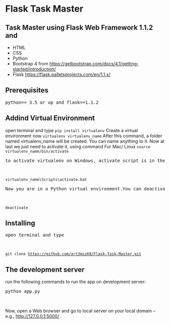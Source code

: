 # Flask Task Master
## Task Master using Flask Web Framework 1.1.2 and 
* HTML
* CSS
* Python
* Bootstrap 4 from https://getbootstrap.com/docs/4.1/getting-started/introduction/
* Flask https://flask.palletsprojects.com/en/1.1.x/
## Prerequisites
<pre>python== 3.5 or up and flask==1.1.2</pre>
## Addind Virtual Environment
open terminal and type
<code>pip install virtualenv</code>
Create a virtual environment now
<code>virtualenv virtualenv_name</code>
After this command, a folder named virtualenv_name will be created. You can name anything to it.
Now at last we just need to activate it, using command
For Mac/ Linux
<code>source virtualenv_name/bin/activate</code>
<pre>to activate virtualenv on Windows, activate script is in the Scripts folder :</pre><br>
<code>virtualenv_name\Scripts\activate.bat</code>
<pre>Now you are in a Python virtual environment.You can deactivate using</pre><br>
<code>deactivate</code>
## Installing
<pre>open terminal and type</pre><br>
<code>git clone  https://github.com/art3mis69/Flask-Task-Master.git</code><br>

## The development server
run the following commands to run the app on development server:
<pre>python app.py</pre><br>
Now, open a Web browser and go to local server on your local domain – e.g., http://127.0.0.1:5000/ .
